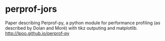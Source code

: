 perprof-jors
============

Paper describing Perprof-py, a python module for performance profiling (as described by Dolan and Moré) with tikz outputing and matplotlib. http://lpoo.github.io/perprof-py 
